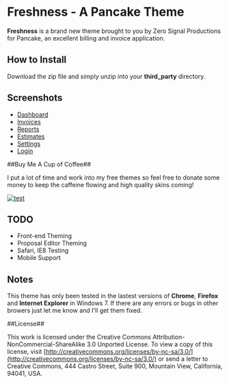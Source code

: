 # Freshness - A Pancake Theme #

**Freshness** is a brand new theme brought to you by Zero Signal Productions for Pancake, an excellent billing and invoice application. 


## How to Install ##

Download the zip file and simply unzip into your **third_party** directory.

## Screenshots ##

* [Dashboard](http://i.imgur.com/mO6Fs.png)
* [Invoices](http://i.imgur.com/z7Kck.png)
* [Reports](http://i.imgur.com/PXKrJ.png)
* [Estimates](http://i.imgur.com/cM2ZC.png)
* [Settings](http://i.imgur.com/mV3am.png)
* [Login](http://i.imgur.com/iilRG.png)

##Buy Me A Cup of Coffee##

I put a lot of time and work into my free themes so feel free to donate some money to keep the caffeine flowing and high quality skins coming!

[![test](https://www.paypalobjects.com/en_US/i/btn/btn_donate_SM.gif)](https://www.paypal.com/cgi-bin/webscr?cmd=_donations&business=sales%40zerosignalproductions%2ecom&lc=US&item_name=Zero%20Signal%20Productions&amount=10%2e00&currency_code=USD&no_note=0&currency_code=USD&bn=PP%2dDonationsBF%3abtn_donate_SM%2egif%3aNonHostedGuest)

## TODO ##
* Front-end Theming
* Proposal Editor Theming
* Safari, IE8 Testing
* Mobile Support

## Notes ##
This theme has only been tested in the lastest versions of **Chrome**, **Firefox** and **Internet Explorer** in Windows 7. If there are any errors or bugs in other browers just let me know and I'll get them fixed. 

##License##

This work is licensed under the Creative Commons Attribution-NonCommercial-ShareAlike 3.0 Unported License. To view a copy of this license, visit [http://creativecommons.org/licenses/by-nc-sa/3.0/](http://creativecommons.org/licenses/by-nc-sa/3.0/) or send a letter to Creative Commons, 444 Castro Street, Suite 900, Mountain View, California, 94041, USA.